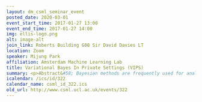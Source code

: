 ```yaml
---
layout: dm_csml_seminar_event
posted_date: 2020-03-01
event_start_time: 2017-01-27 13:00
event_end_time: 2017-01-27 14:00
img: ellis-logo.png
alt: image-alt
join_link: Roberts Building G08 Sir David Davies LT
location: Zoom
speaker: Mijung Park
affiliation: Amsterdam Machine Learning Lab
title: Variational Bayes In Private Settings (VIPS)
summary: <p>Abstract&#58; Bayesian methods are frequently used for analysing privacy-sensitive datasets, including medical records, emails, and educational data, and there is a growing need for practical Bayesian inference algorithms that protect the privacy of individuals' data. To this<br/>end, we provide a general framework for privacy-preserving variational Bayes (VB) for a large class of probabilistic models, called the conjugate exponential (CE) family. Our primary observation is that when models are in the CE family, we can privatise the variational posterior distributions simply by perturbing the expected sufficient statistics of the complete-data likelihood. For widely used non-CE models with binomial likelihoods (e.g., logistic regression), we exploit the Polya-Gamma data augmentation scheme to bring such models into the CE family, such that inferences in the modified model resemble the original (private) variational Bayes algorithm as closely as possible. The iterative nature of variational Bayes presents a further challenge for privacy preservation, as each iteration increases the amount of noise needed. We overcome this challenge by combining&#58; (1) a relaxed notion of differential privacy, called concentrated differential privacy, which provides a tight bound on the privacy cost of multiple VB iterations and thus significantly decreases the amount of additive noise; and (2) the privacy amplification effect of subsampling mini-batches from large-scale data in stochastic learning. We empirically demonstrate the effectiveness of our method in CE and non-CE models including latent<br/>Dirichlet allocation (LDA), Bayesian logistic regression, and Sigmoid Belief Networks<br/>(SBNs), evaluated on real-world datasets.</p>
icalendar: /ics/id/322
calendar_name: csml_id_322.ics
old_url: http://www.csml.ucl.ac.uk/events/322
---
```


